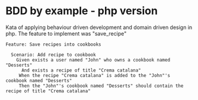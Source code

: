 # BDD by example - php version

Kata of applying behaviour driven development and domain driven design in php.
The feature to implement was "save_recipe"

```Cucumber
Feature: Save recipes into cookbooks

  Scenario: Add recipe to cookbook
    Given exists a user named "John" who owns a cookbook named "Desserts"
      And exists a recipe of title "Crema catalana"
     When the recipe "Crema catalana" is added to the "John"'s cookbook named "Desserts"
     Then the "John"'s cookbook named "Desserts" should contain the recipe of title "Crema catalana"
```
